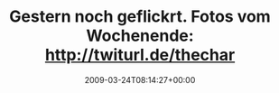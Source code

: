 ---
retweeted: false
source: <a href="http://twitter.com" rel="nofollow">Twitter Web Client</a>
entities:
  hashtags: []
  symbols: []
  user_mentions: []
  urls: []
display_text_range:
- '0'
- '105'
favorite_count: '0'
id_str: '1380713850'
truncated: false
retweet_count: '0'
id: '1380713850'
created_at: Tue Mar 24 08:14:27 +0000 2009
favorited: false
full_text: 'Gestern noch geflickrt. Fotos vom Wochenende: http://twiturl.de/thechariot
  und http://twiturl.de/rokkurro'
lang: de
tags:
- pesos/twitter
date: '2009-03-24T08:14:27+00:00'
src: https://twitter.com/bascht/status/1380713850
original_url: https://twitter.com/bascht/status/1380713850
type: twitter_tweet
text: 'Gestern noch geflickrt. Fotos vom Wochenende: http://twiturl.de/thechariot
  und http://twiturl.de/rokkurro'
title: 'Gestern noch geflickrt. Fotos vom Wochenende: http://twiturl.de/thechar'

---
